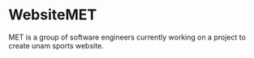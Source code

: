 # WebsiteMET
MET is a group of software engineers currently working on a project to create unam sports website.
